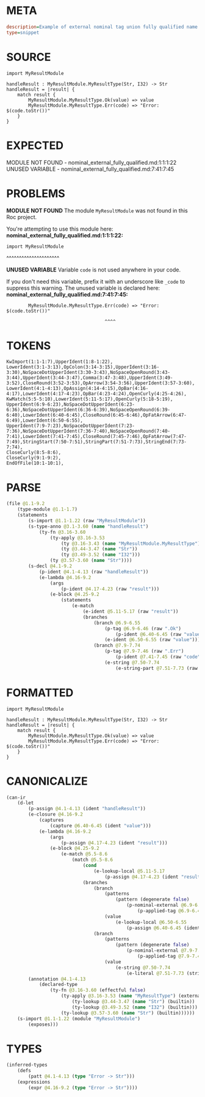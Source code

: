 # META
~~~ini
description=Example of external nominal tag union fully qualified name
type=snippet
~~~
# SOURCE
~~~roc
import MyResultModule

handleResult : MyResultModule.MyResultType(Str, I32) -> Str
handleResult = |result| {
    match result {
        MyResultModule.MyResultType.Ok(value) => value
        MyResultModule.MyResultType.Err(code) => "Error: $(code.toStr())"
    }
}
~~~
# EXPECTED
MODULE NOT FOUND - nominal_external_fully_qualified.md:1:1:1:22
UNUSED VARIABLE - nominal_external_fully_qualified.md:7:41:7:45
# PROBLEMS
**MODULE NOT FOUND**
The module `MyResultModule` was not found in this Roc project.

You're attempting to use this module here:
**nominal_external_fully_qualified.md:1:1:1:22:**
```roc
import MyResultModule
```
^^^^^^^^^^^^^^^^^^^^^


**UNUSED VARIABLE**
Variable `code` is not used anywhere in your code.

If you don't need this variable, prefix it with an underscore like `_code` to suppress this warning.
The unused variable is declared here:
**nominal_external_fully_qualified.md:7:41:7:45:**
```roc
        MyResultModule.MyResultType.Err(code) => "Error: $(code.toStr())"
```
                                        ^^^^


# TOKENS
~~~zig
KwImport(1:1-1:7),UpperIdent(1:8-1:22),
LowerIdent(3:1-3:13),OpColon(3:14-3:15),UpperIdent(3:16-3:30),NoSpaceDotUpperIdent(3:30-3:43),NoSpaceOpenRound(3:43-3:44),UpperIdent(3:44-3:47),Comma(3:47-3:48),UpperIdent(3:49-3:52),CloseRound(3:52-3:53),OpArrow(3:54-3:56),UpperIdent(3:57-3:60),
LowerIdent(4:1-4:13),OpAssign(4:14-4:15),OpBar(4:16-4:17),LowerIdent(4:17-4:23),OpBar(4:23-4:24),OpenCurly(4:25-4:26),
KwMatch(5:5-5:10),LowerIdent(5:11-5:17),OpenCurly(5:18-5:19),
UpperIdent(6:9-6:23),NoSpaceDotUpperIdent(6:23-6:36),NoSpaceDotUpperIdent(6:36-6:39),NoSpaceOpenRound(6:39-6:40),LowerIdent(6:40-6:45),CloseRound(6:45-6:46),OpFatArrow(6:47-6:49),LowerIdent(6:50-6:55),
UpperIdent(7:9-7:23),NoSpaceDotUpperIdent(7:23-7:36),NoSpaceDotUpperIdent(7:36-7:40),NoSpaceOpenRound(7:40-7:41),LowerIdent(7:41-7:45),CloseRound(7:45-7:46),OpFatArrow(7:47-7:49),StringStart(7:50-7:51),StringPart(7:51-7:73),StringEnd(7:73-7:74),
CloseCurly(8:5-8:6),
CloseCurly(9:1-9:2),
EndOfFile(10:1-10:1),
~~~
# PARSE
~~~clojure
(file @1.1-9.2
	(type-module @1.1-1.7)
	(statements
		(s-import @1.1-1.22 (raw "MyResultModule"))
		(s-type-anno @3.1-3.60 (name "handleResult")
			(ty-fn @3.16-3.60
				(ty-apply @3.16-3.53
					(ty @3.16-3.43 (name "MyResultModule.MyResultType"))
					(ty @3.44-3.47 (name "Str"))
					(ty @3.49-3.52 (name "I32")))
				(ty @3.57-3.60 (name "Str"))))
		(s-decl @4.1-9.2
			(p-ident @4.1-4.13 (raw "handleResult"))
			(e-lambda @4.16-9.2
				(args
					(p-ident @4.17-4.23 (raw "result")))
				(e-block @4.25-9.2
					(statements
						(e-match
							(e-ident @5.11-5.17 (raw "result"))
							(branches
								(branch @6.9-6.55
									(p-tag @6.9-6.46 (raw ".Ok")
										(p-ident @6.40-6.45 (raw "value")))
									(e-ident @6.50-6.55 (raw "value")))
								(branch @7.9-7.74
									(p-tag @7.9-7.46 (raw ".Err")
										(p-ident @7.41-7.45 (raw "code")))
									(e-string @7.50-7.74
										(e-string-part @7.51-7.73 (raw "Error: $(code.toStr())"))))))))))))
~~~
# FORMATTED
~~~roc
import MyResultModule

handleResult : MyResultModule.MyResultType(Str, I32) -> Str
handleResult = |result| {
	match result {
		MyResultModule.MyResultType.Ok(value) => value
		MyResultModule.MyResultType.Err(code) => "Error: $(code.toStr())"
	}
}
~~~
# CANONICALIZE
~~~clojure
(can-ir
	(d-let
		(p-assign @4.1-4.13 (ident "handleResult"))
		(e-closure @4.16-9.2
			(captures
				(capture @6.40-6.45 (ident "value")))
			(e-lambda @4.16-9.2
				(args
					(p-assign @4.17-4.23 (ident "result")))
				(e-block @4.25-9.2
					(e-match @5.5-8.6
						(match @5.5-8.6
							(cond
								(e-lookup-local @5.11-5.17
									(p-assign @4.17-4.23 (ident "result"))))
							(branches
								(branch
									(patterns
										(pattern (degenerate false)
											(p-nominal-external @6.9-6.46 (module-idx "0") (target-node-idx "0")
												(p-applied-tag @6.9-6.46))))
									(value
										(e-lookup-local @6.50-6.55
											(p-assign @6.40-6.45 (ident "value")))))
								(branch
									(patterns
										(pattern (degenerate false)
											(p-nominal-external @7.9-7.46 (module-idx "0") (target-node-idx "0")
												(p-applied-tag @7.9-7.46))))
									(value
										(e-string @7.50-7.74
											(e-literal @7.51-7.73 (string "Error: $(code.toStr())")))))))))))
		(annotation @4.1-4.13
			(declared-type
				(ty-fn @3.16-3.60 (effectful false)
					(ty-apply @3.16-3.53 (name "MyResultType") (external (module-idx "0") (target-node-idx "0"))
						(ty-lookup @3.44-3.47 (name "Str") (builtin))
						(ty-lookup @3.49-3.52 (name "I32") (builtin)))
					(ty-lookup @3.57-3.60 (name "Str") (builtin))))))
	(s-import @1.1-1.22 (module "MyResultModule")
		(exposes)))
~~~
# TYPES
~~~clojure
(inferred-types
	(defs
		(patt @4.1-4.13 (type "Error -> Str")))
	(expressions
		(expr @4.16-9.2 (type "Error -> Str"))))
~~~
